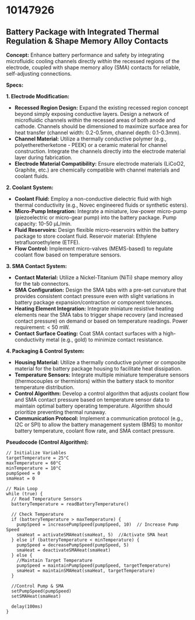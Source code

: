 # 10147926

## Battery Package with Integrated Thermal Regulation & Shape Memory Alloy Contacts

**Concept:** Enhance battery performance and safety by integrating microfluidic cooling channels directly *within* the recessed regions of the electrode, coupled with shape memory alloy (SMA) contacts for reliable, self-adjusting connections.

**Specs:**

**1. Electrode Modification:**

*   **Recessed Region Design:** Expand the existing recessed region concept beyond simply exposing conductive layers. Design a network of microfluidic channels *within* the recessed areas of both anode and cathode. Channels should be dimensioned to maximize surface area for heat transfer (channel width: 0.2-0.5mm, channel depth: 0.1-0.3mm).
*   **Channel Material:** Utilize a thermally conductive polymer (e.g., polyetheretherketone - PEEK) or a ceramic material for channel construction.  Integrate the channels directly into the electrode material layer during fabrication.
*   **Electrode Material Compatibility:** Ensure electrode materials (LiCoO2, Graphite, etc.) are chemically compatible with channel materials and coolant fluids.

**2. Coolant System:**

*   **Coolant Fluid:** Employ a non-conductive dielectric fluid with high thermal conductivity (e.g., Novec engineered fluids or synthetic esters).
*   **Micro-Pump Integration:** Integrate a miniature, low-power micro-pump (piezoelectric or micro-gear pump) into the battery package. Pump capacity: 10-50 µL/min.
*   **Fluid Reservoirs:**  Design flexible micro-reservoirs within the battery package to store coolant fluid. Reservoir material: Ethylene tetrafluoroethylene (ETFE).
*   **Flow Control:** Implement micro-valves (MEMS-based) to regulate coolant flow based on temperature sensors.

**3. SMA Contact System:**

*   **Contact Material:** Utilize a Nickel-Titanium (NiTi) shape memory alloy for the tab connectors.
*   **SMA Configuration:**  Design the SMA tabs with a pre-set curvature that provides consistent contact pressure even with slight variations in battery package expansion/contraction or component tolerances.
*   **Heating Element Integration:** Integrate miniature resistive heating elements near the SMA tabs to trigger shape recovery (and increased contact pressure) on demand or based on temperature readings. Power requirement: < 50 mW.
*   **Contact Surface Coating:** Coat SMA contact surfaces with a high-conductivity metal (e.g., gold) to minimize contact resistance.

**4. Packaging & Control System:**

*   **Housing Material:** Utilize a thermally conductive polymer or composite material for the battery package housing to facilitate heat dissipation.
*   **Temperature Sensors:** Integrate multiple miniature temperature sensors (thermocouples or thermistors) within the battery stack to monitor temperature distribution.
*   **Control Algorithm:** Develop a control algorithm that adjusts coolant flow and SMA contact pressure based on temperature sensor data to maintain optimal battery operating temperature. Algorithm should prioritize preventing thermal runaway.
*    **Communication Protocol:** Implement a communication protocol (e.g., I2C or SPI) to allow the battery management system (BMS) to monitor battery temperature, coolant flow rate, and SMA contact pressure.



**Pseudocode (Control Algorithm):**

```
// Initialize Variables
targetTemperature = 25°C
maxTemperature = 60°C
minTemperature = 10°C
pumpSpeed = 0
smaHeat = 0

// Main Loop
while (true) {
  // Read Temperature Sensors
  batteryTemperature = readBatteryTemperature()

  // Check Temperature
  if (batteryTemperature > maxTemperature) {
    pumpSpeed = increasePumpSpeed(pumpSpeed, 10)  // Increase Pump Speed
    smaHeat = activateSMAHeat(smaHeat, 5)  //Activate SMA heat
  } else if (batteryTemperature < minTemperature) {
    pumpSpeed = decreasePumpSpeed(pumpSpeed, 5)
    smaHeat = deactivateSMAHeat(smaHeat)
  } else {
    //Maintain Target Temperature
    pumpSpeed = maintainPumpSpeed(pumpSpeed, targetTemperature)
    smaHeat = maintainSMAHeat(smaHeat, targetTemperature)
  }

  //Control Pump & SMA
  setPumpSpeed(pumpSpeed)
  setSMAHeat(smaHeat)

  delay(100ms)
}
```